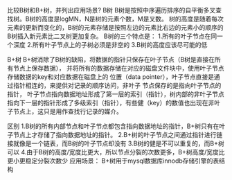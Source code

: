 比较B树和B+树，并列出应用场景?
B树
B树是按照中序遍历排序的自平衡多叉查找树。B树的高度是logMN，N是树的元素个数，M是叉数。
树的高度是随着每次元素的更新而变化的，B树的元素存储是按照左边的元素比右边的元素小的顺序的
B树插入新元素比二叉树更加复杂。
B树的三个特点是：
1.所有的叶子节点在同一个深度
2.所有叶子节点上的子树必须是非空的
3.B树的高度应该尽可能的低

B+树
B+树消除了B树的缺陷，将数据的指针只保存在叶子节点（B树是直接在所有节点上保存数据），
并将所有的数据存储在对应的磁盘文件块中，使用叶子节点存储数据的key和对应数据在磁盘上的
位置（data pointer），叶子节点直接是通过指针相连的，来提供对记录的顺序访问，非叶子
节点保存的是指向叶子节点的指针， 叶子节点指向数据地址形成了第一层的索引（指针），树内部的非叶子节点
指向下一层的指针形成了多级索引（指针），有些健（key）的数值也出现在非叶子节点上，这只是用作查找行记录的媒介。

区别
1.B树的所有内部节点和叶子节点都包含指向数据地址的指针，B+树只有在叶子节点上才存储了指向数据地址的指针。
2.B+树的叶子节点之间通过指针进行链接就像是一个链表，而B树的叶子节点却没有
3.B树的健是不可以重复的，而B+树可以
4.由于B树的高度/宽度比更大，所以节点分裂的次数更多，B+树高度/宽度比更小更稳定分裂次数少
应用场景：
B+树用于mysql数据库innodb存储引擎的表结构 

